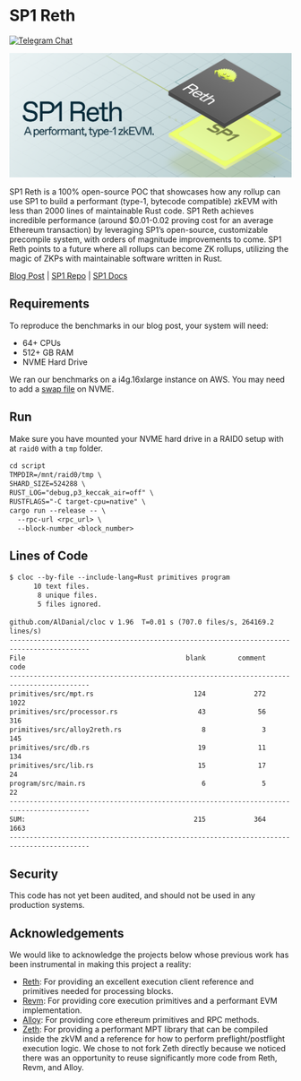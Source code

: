 # SP1 Reth

[![Telegram Chat][tg-badge]][tg-url]

[tg-badge]: https://img.shields.io/endpoint?color=neon&logo=telegram&label=chat&url=https://tg.sumanjay.workers.dev/succinct_sp1
[tg-url]: https://t.me/succinct_sp1

![](./assets/sp1-reth.png)

SP1 Reth is a 100% open-source POC that showcases how any rollup can use SP1 to build a performant (type-1, bytecode compatible) zkEVM with less than 2000 lines of maintainable Rust code. SP1 Reth achieves incredible performance (around $0.01-0.02 proving cost for an average Ethereum transaction)  by leveraging SP1’s open-source, customizable precompile system, with orders of magnitude improvements to come. SP1 Reth points to a future where all rollups can become ZK rollups, utilizing the magic of ZKPs with maintainable software written in Rust.

[Blog Post](https://blog.succinct.xyz/sp1-reth) | [SP1 Repo](https://github.com/succinctlabs/sp1) | [SP1 Docs](https://succinctlabs.github.io/sp1/)

## Requirements

To reproduce the benchmarks in our blog post, your system will need:

- 64+ CPUs
- 512+ GB RAM
- NVME Hard Drive

We ran our benchmarks on a i4g.16xlarge instance on AWS. You may need to add a [swap file](https://phoenixnap.com/kb/linux-swap-file) on NVME.

## Run

Make sure you have mounted your NVME hard drive in a RAID0 setup with at `raid0` with a `tmp` folder.

```
cd script
TMPDIR=/mnt/raid0/tmp \
SHARD_SIZE=524288 \
RUST_LOG="debug,p3_keccak_air=off" \
RUSTFLAGS="-C target-cpu=native" \
cargo run --release -- \
  --rpc-url <rpc_url> \
  --block-number <block_number>
```

## Lines of Code

```
$ cloc --by-file --include-lang=Rust primitives program   
      10 text files.
       8 unique files.
       5 files ignored.

github.com/AlDanial/cloc v 1.96  T=0.01 s (707.0 files/s, 264169.2 lines/s)
------------------------------------------------------------------------------------------
File                                        blank        comment           code
------------------------------------------------------------------------------------------
primitives/src/mpt.rs                         124            272           1022
primitives/src/processor.rs                    43             56            316
primitives/src/alloy2reth.rs                    8              3            145
primitives/src/db.rs                           19             11            134
primitives/src/lib.rs                          15             17             24
program/src/main.rs                             6              5             22
------------------------------------------------------------------------------------------
SUM:                                          215            364           1663
------------------------------------------------------------------------------------------
```

## Security

This code has not yet been audited, and should not be used in any production systems.

## Acknowledgements

We would like to acknowledge the projects below whose previous work has been instrumental in making this project a reality:

- [Reth](https://github.com/paradigmxyz/reth): For providing an excellent execution client reference and primitives needed for processing blocks.
- [Revm](https://github.com/bluealloy/revm): For providing core execution primitives and a performant EVM implementation.
- [Alloy](https://github.com/alloy-rs/alloy): For providing core ethereum primitives and RPC methods.
- [Zeth](https://github.com/risc0/zeth): For providing a performant MPT library that can be compiled inside the zkVM and a reference for how to perform preflight/postflight execution logic. We chose to not fork Zeth directly because we noticed there was an opportunity to reuse significantly more code from Reth, Revm, and Alloy.